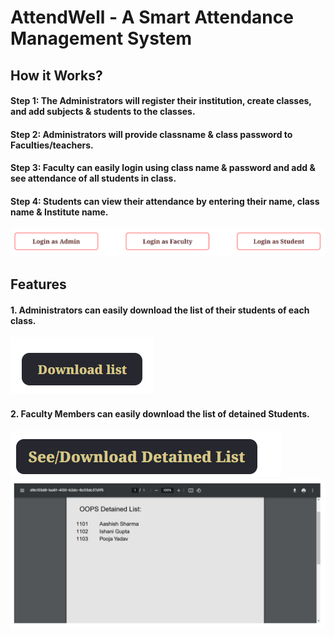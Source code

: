 # AttendWell - A Smart Attendance Management System

## How it Works?

#### Step 1: The Administrators will register their institution, create classes, and add subjects & students to the classes.

#### Step 2: Administrators will provide classname & class password to Faculties/teachers.

#### Step 3: Faculty can easily login using class name & password and add & see attendance of all students in class.

#### Step 4: Students can view their attendance by entering their name, class name & Institute name.

![Login Screen](./AttendWell/src/assets/logins.png)

## Features

#### 1. Administrators can easily download the list of their students of each class.
![Login Screen](./AttendWell/src/assets/download_list.png)

#### 2. Faculty Members can easily download the list of detained Students.
![Login Screen](./AttendWell/src/assets/Faculty_download.png)
![Login Screen](./AttendWell/src/assets/detainedPdf.png)
